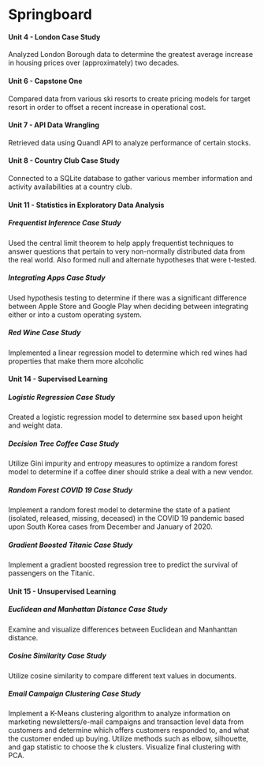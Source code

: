 # Springboard
#### Unit 4 - London Case Study
Analyzed London Borough data to determine the greatest average increase in housing prices over (approximately) two decades.

#### Unit 6 - Capstone One
Compared data from various ski resorts to create pricing models for target resort in order to offset a recent increase in operational cost.

#### Unit 7 - API Data Wrangling
Retrieved data using Quandl API to analyze performance of certain stocks.

#### Unit 8 - Country Club Case Study
Connected to a SQLite database to gather various member information and activity availabilities at a country club.

#### Unit 11 - Statistics in Exploratory Data Analysis
##### Frequentist Inference Case Study
Used the central limit theorem to help apply frequentist techniques to answer questions that pertain to very non-normally distributed data from the real world. Also formed null and alternate hypotheses that were t-tested.
##### Integrating Apps Case Study
Used hypothesis testing to determine if there was a significant difference between Apple Store and Google Play when deciding between integrating either or into a custom operating system.
##### Red Wine Case Study
Implemented a linear regression model to determine which red wines had properties that make them more alcoholic

#### Unit 14 - Supervised Learning
##### Logistic Regression Case Study
Created a logistic regression model to determine sex based upon height and weight data.
##### Decision Tree Coffee Case Study
Utilize Gini impurity and entropy measures to optimize a random forest model to determine if a coffee diner should strike a deal with a new vendor.
##### Random Forest COVID 19 Case Study
Implement a random forest model to determine the state of a patient (isolated, released, missing, deceased) in the COVID 19 pandemic based upon South Korea cases from December and January of 2020.
##### Gradient Boosted Titanic Case Study
Implement a gradient boosted regression tree to predict the survival of passengers on the Titanic.

#### Unit 15 - Unsupervised Learning
##### Euclidean and Manhattan Distance Case Study
Examine and visualize differences between Euclidean and Manhanttan distance.
##### Cosine Similarity Case Study
Utilize cosine similarity to compare different text values in documents.
##### Email Campaign Clustering Case Study
Implement a K-Means clustering algorithm to analyze information on marketing newsletters/e-mail campaigns and transaction level data from customers and determine which offers customers responded to, and what the customer ended up buying. Utilize methods such as elbow, silhouette, and gap statistic to choose the k clusters. Visualize final clustering with PCA.
